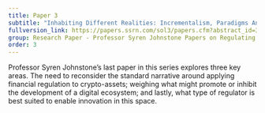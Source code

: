 ```yaml
---
title: Paper 3
subtitle: "Inhabiting Different Realities: Incrementalism, Paradigms And The New Prospect"
fullversion_link: https://papers.ssrn.com/sol3/papers.cfm?abstract_id=3605107
group: Research Paper - Professor Syren Johnstone Papers on Regulating Crypto
order: 3
---
```

Professor Syren Johnstone’s last paper in this series explores three key areas. The need to reconsider the standard narrative around applying financial regulation to crypto-assets; weighing what might promote or inhibit the development of a digital ecosystem; and lastly, what type of regulator is best suited to enable innovation in this space.